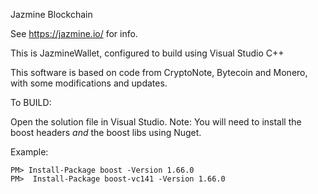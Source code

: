 Jazmine Blockchain

See https://jazmine.io/ for info.

This is JazmineWallet, configured to build using Visual Studio C++

This software is based on code from CryptoNote, Bytecoin and Monero, with some modifications and updates.

To BUILD:

Open the solution file in Visual Studio.
Note: You will need to install the boost headers *and* the boost libs using Nuget.

Example: 

```
PM> Install-Package boost -Version 1.66.0
PM>  Install-Package boost-vc141 -Version 1.66.0 
```

